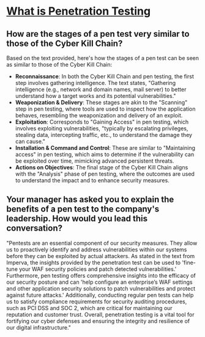 # [What is Penetration Testing](https://www.imperva.com/learn/application-security/penetration-testing/)

## How are the stages of a pen test very similar to those of the Cyber Kill Chain?

Based on the text provided, here's how the stages of a pen test can be seen as similar to those of the Cyber Kill Chain:

- **Reconnaissance**: In both the Cyber Kill Chain and pen testing, the first step involves gathering intelligence. The text states, "Gathering intelligence (e.g., network and domain names, mail server) to better understand how a target works and its potential vulnerabilities."
- **Weaponization & Delivery**: These stages are akin to the "Scanning" step in pen testing, where tools are used to inspect how the application behaves, resembling the weaponization and delivery of an exploit.
- **Exploitation**: Corresponds to "Gaining Access" in pen testing, which involves exploiting vulnerabilities, "typically by escalating privileges, stealing data, intercepting traffic, etc., to understand the damage they can cause."
- **Installation & Command and Control**: These are similar to "Maintaining access" in pen testing, which aims to determine if the vulnerability can be exploited over time, mimicking advanced persistent threats.
- **Actions on Objectives**: The final stage of the Cyber Kill Chain aligns with the "Analysis" phase of pen testing, where the outcomes are used to understand the impact and to enhance security measures.


## Your manager has asked you to explain the benefits of a pen test to the company's leadership. How would you lead this conversation?

"Pentests are an essential component of our security measures. They allow us to proactively identify and address vulnerabilities within our systems before they can be exploited by actual attackers. As stated in the text from Imperva, the insights provided by the penetration test can be used to 'fine-tune your WAF security policies and patch detected vulnerabilities.' Furthermore, pen testing offers comprehensive insights into the efficacy of our security posture and can 'help configure an enterprise’s WAF settings and other application security solutions to patch vulnerabilities and protect against future attacks.' Additionally, conducting regular pen tests can help us to satisfy compliance requirements for security auditing procedures, such as PCI DSS and SOC 2, which are critical for maintaining our reputation and customer trust. Overall, penetration testing is a vital tool for fortifying our cyber defenses and ensuring the integrity and resilience of our digital infrastructure."
